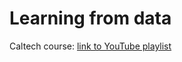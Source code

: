 # Learning from data

Caltech course: [link to YouTube playlist](https://www.youtube.com/playlist?list=PLnIDYuXHkit4LcWjDe0EwlE57WiGlBs08)
